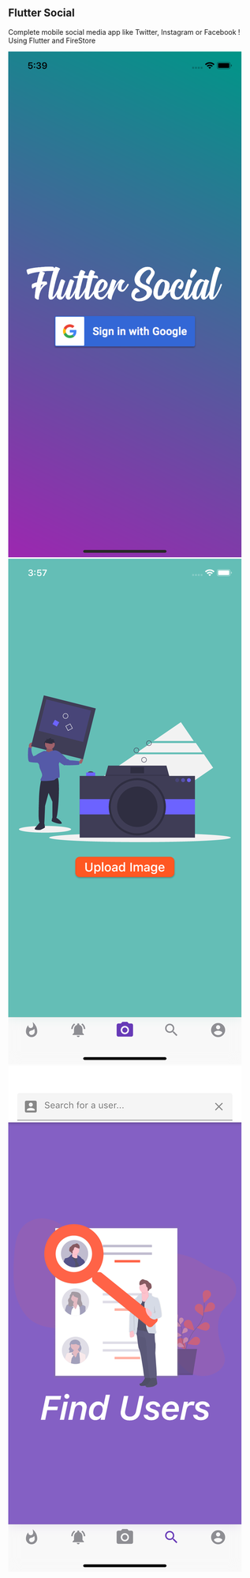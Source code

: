 ## Flutter Social

Complete mobile social media app like Twitter, Instagram or Facebook !
Using Flutter and FireStore

![splash](./screenshots/splash.png)
![upload](./screenshots/upload.png)
![search](./screenshots/search.png)
